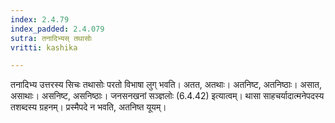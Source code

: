 ```yaml
---
index: 2.4.79
index_padded: 2.4.079
sutra: तनादिभ्यस् तथासोः
vritti: kashika

---
```

तनादिभ्य उत्तरस्य सिचः तथासोः परतो विभाषा लुग् भवति। अतत, अतथाः। अतनिष्ट, अतनिष्ठाः। असात, असाथाः। असनिष्ट, असनिष्ठाः। जनसनखनां सञ्ज्ञलोः (6.4.42) इत्यात्वम्। थासा साहचर्यादात्मनेपदस्य तशब्दस्य ग्रहनम्। प्रस्मैपदे न भवति, अतनिष्त यूयम्।